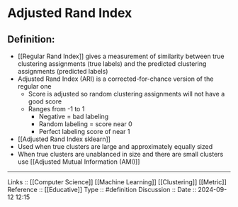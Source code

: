 # Adjusted Rand Index

## Definition:

- [[Regular Rand Index]] gives a measurement of similarity between true clustering assignments (true labels) and the predicted clustering assignments (predicted labels)
- Adjusted Rand Index (ARI) is a corrected-for-chance version of the regular one
	- Score is adjusted so random clustering assignments will not have a good score
	- Ranges from -1 to 1
		- Negative = bad labeling
		- Random labeling = score near 0
		- Perfect labeling score of near 1
- [[Adjusted Rand Index sklearn]]
- Used when true clusters are large and approximately equally sized
- When true clusters are unablanced in size and there are small clusters use [[Adjusted Mutual Information (AMI)]]
---
Links ::  [[Computer Science]] [[Machine Learning]] [[Clustering]] [[Metric]]
Reference ::  [[Educative]]
Type :: #definition
Discussion ::
Date :: 2024-09-12 12:15